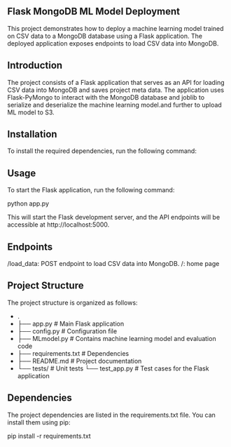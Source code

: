 ## Flask MongoDB ML Model Deployment

This project demonstrates how to deploy a machine learning model trained on CSV data to a MongoDB database using a Flask application. The deployed application exposes endpoints to load CSV data into MongoDB.

## Introduction
The project consists of a Flask application that serves as an API for loading CSV data into MongoDB and saves project meta data. The application uses Flask-PyMongo to interact with the MongoDB database and joblib to serialize and deserialize the machine learning model.and further to upload ML model to S3.

## Installation
To install the required dependencies, run the following command:


## Usage
To start the Flask application, run the following command:

python app.py

This will start the Flask development server, and the API endpoints will be accessible at http://localhost:5000.

## Endpoints
/load_data: POST endpoint to load CSV data into MongoDB.
/: home page

## Project Structure
The project structure is organized as follows:

* .
* ├── app.py                 # Main Flask application
* ├── config.py              # Configuration file
* ├── MLmodel.py             # Contains machine learning model and evaluation code
* ├── requirements.txt       # Dependencies
* ├── README.md              # Project documentation
* └── tests/                 # Unit tests
    └── test_app.py          # Test cases for the Flask application

## Dependencies

The project dependencies are listed in the requirements.txt file. You can install them using pip:


pip install -r requirements.txt